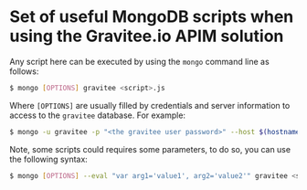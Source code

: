 # Set of useful MongoDB scripts when using the Gravitee.io APIM solution

Any script here can be executed by using the `mongo` command line as follows:

```bash
$ mongo [OPTIONS] gravitee <script>.js
```

Where `[OPTIONS]` are usually filled by credentials and server information to access to the `gravitee` database. For example:


```bash
$ mongo -u gravitee -p "<the gravitee user password>" --host $(hostname -i) --port 27017 gravitee <script>.js
```

Note, some scripts could requires some parameters, to do so, you can use the following syntax:

```bash
$ mongo [OPTIONS] --eval "var arg1='value1', arg2='value2'" gravitee <script>.js
```